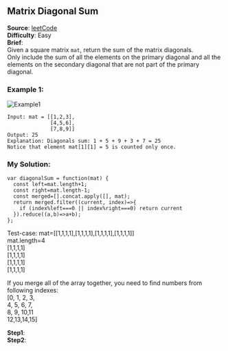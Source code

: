 ## Matrix Diagonal Sum

**Source**: [leetCode](https://leetcode.com/problems/matrix-diagonal-sum/)   
**Difficulty**: Easy   
**Brief**:  
Given a square matrix ```mat```, return the sum of the matrix diagonals.  
Only include the sum of all the elements on the primary diagonal and all the elements on the secondary diagonal that are not part of the primary diagonal.  

### Example 1:
![Example1](https://assets.leetcode.com/uploads/2020/08/14/sample_1911.png?raw=true)
```
Input: mat = [[1,2,3],  
              [4,5,6],  
              [7,8,9]]  
Output: 25
Explanation: Diagonals sum: 1 + 5 + 9 + 3 + 7 = 25
Notice that element mat[1][1] = 5 is counted only once.
```


### My Solution:
```
var diagonalSum = function(mat) {
  const left=mat.length+1;
  const right=mat.length-1;
  const merged=[].concat.apply([], mat);
  return merged.filter((current, index)=>{
    if (index%left===0 || index%right===0) return current
  }).reduce((a,b)=>a+b);
};
```
Test-case: mat=[[1,1,1,1],[1,1,1,1],[1,1,1,1],[1,1,1,1]]  
mat.length=4  
[1,1,1,1]  
[1,1,1,1]  
[1,1,1,1]  
[1,1,1,1]  


If you merge all of the array together, you need to find numbers from following indexes:  
[0, 1, 2, 3,  
 4, 5, 6, 7,  
 8, 9, 10,11  
 12,13,14,15]  
   
**Step1**:  
**Step2**:  
